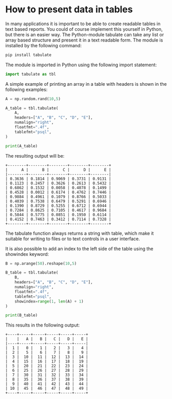 # How to present data in tables

In many applications it is important to be able to create readable tables in text based reports. You could of course implement this yourself in Python, but there is an easier way. The Python-module tabulate can take any list or array based structure and present it in a text readable form. The module is installed by the following command:

```py
pip install tabulate
```

The module is imported in Python using the following import statement:

```py
import tabulate as tbl
```

A simple example of printing an array in a table with headers is shown in the following examples:

```py
A = np.random.rand(10,5)

A_table = tbl.tabulate(
    A,
    headers=["A", "B", "C", "D", "E"],
    numalign="right",
    floatfmt=".4f",
    tablefmt="psql",
)

print(A_table)
```

The resulting output will be:

    +--------+--------+--------+--------+--------+
    |      A |      B |      C |      D |      E |
    |--------+--------+--------+--------+--------|
    | 0.3636 | 0.1814 | 0.9069 | 0.3731 | 0.9131 |
    | 0.1123 | 0.2457 | 0.3626 | 0.2613 | 0.5432 |
    | 0.6862 | 0.1532 | 0.0058 | 0.4078 | 0.1499 |
    | 0.4528 | 0.0012 | 0.6174 | 0.4762 | 0.7446 |
    | 0.9884 | 0.4961 | 0.1079 | 0.8766 | 0.5033 |
    | 0.4039 | 0.7538 | 0.6479 | 0.5291 | 0.6946 |
    | 0.1390 | 0.8729 | 0.5255 | 0.6712 | 0.6944 |
    | 0.7284 | 0.8625 | 0.7105 | 0.4617 | 0.9684 |
    | 0.5844 | 0.5775 | 0.0851 | 0.1950 | 0.6114 |
    | 0.4152 | 0.7463 | 0.3412 | 0.7114 | 0.7328 |
    +--------+--------+--------+--------+--------+

The tabulate function always returns a string with table, which make it suitable for writing to files or to text controls in a user interface. 

It is also possible to add an index to the left side of the table using the showindex keyword:

```py
B = np.arange(50).reshape(10,5)

B_table = tbl.tabulate(
    B,
    headers=["A", "B", "C", "D", "E"],
    numalign="right",
    floatfmt=".4f",
    tablefmt="psql",
    showindex=range(1, len(A) + 1)
)

print(B_table)
```

This results in the following output:

    +----+-----+-----+-----+-----+-----+
    |    |   A |   B |   C |   D |   E |
    |----+-----+-----+-----+-----+-----|
    |  1 |   0 |   1 |   2 |   3 |   4 |
    |  2 |   5 |   6 |   7 |   8 |   9 |
    |  3 |  10 |  11 |  12 |  13 |  14 |
    |  4 |  15 |  16 |  17 |  18 |  19 |
    |  5 |  20 |  21 |  22 |  23 |  24 |
    |  6 |  25 |  26 |  27 |  28 |  29 |
    |  7 |  30 |  31 |  32 |  33 |  34 |
    |  8 |  35 |  36 |  37 |  38 |  39 |
    |  9 |  40 |  41 |  42 |  43 |  44 |
    | 10 |  45 |  46 |  47 |  48 |  49 |
    +----+-----+-----+-----+-----+-----+